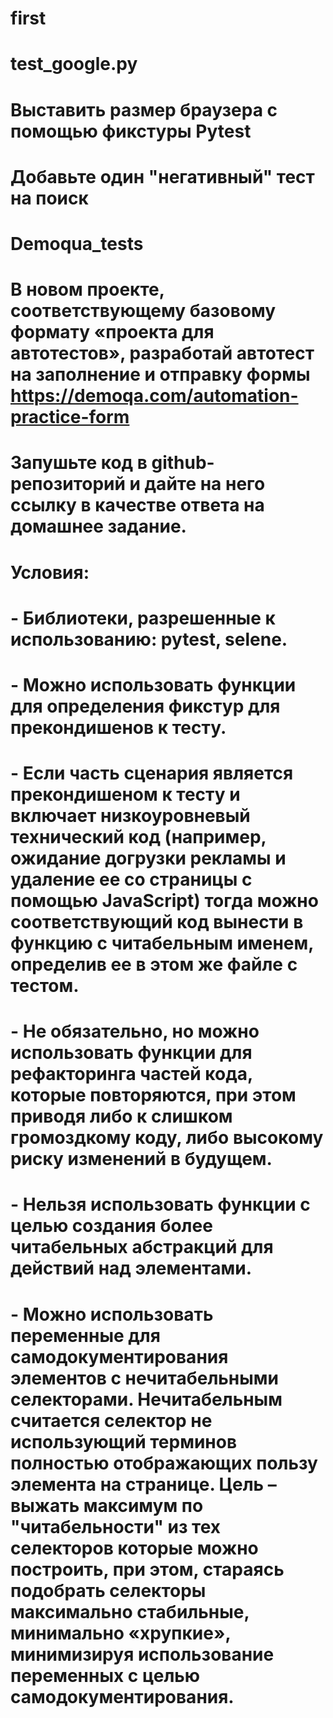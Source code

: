 # first
# test_google.py
# Выставить размер браузера с помощью фикстуры Pytest  
# Добавьте один "негативный" тест на поиск
# 
#  Demoqua_tests
# В новом проекте, соответствующему базовому формату «проекта для автотестов», разработай автотест на заполнение и отправку формы https://demoqa.com/automation-practice-form

# Запушьте код в github-репозиторий и дайте на него ссылку в качестве ответа на домашнее задание.

# Условия:
# - Библиотеки, разрешенные к использованию: pytest, selene.
# - Можно использовать функции для определения фикстур для прекондишенов к тесту.
# - Если часть сценария является прекондишеном к тесту и включает низкоуровневый технический код (например, ожидание догрузки рекламы и удаление ее со страницы с помощью JavaScript)  тогда можно соответствующий код вынести в функцию с читабельным именем, определив ее в этом же файле с тестом.
# - Не обязательно, но можно использовать функции для рефакторинга частей кода, которые повторяются, при этом приводя либо к слишком громоздкому коду, либо высокому риску изменений в будущем.
# - Нельзя использовать функции с целью создания более читабельных абстракций для действий над элементами.
# - Можно использовать переменные для самодокументирования элементов с нечитабельными селекторами. Нечитабельным считается селектор не использующий терминов полностью отображающих пользу элемента на странице. Цель – выжать максимум по "читабельности" из тех селекторов которые можно построить, при этом, стараясь подобрать селекторы максимально стабильные, минимально «хрупкие», минимизируя использование переменных с целью самодокументирования.
